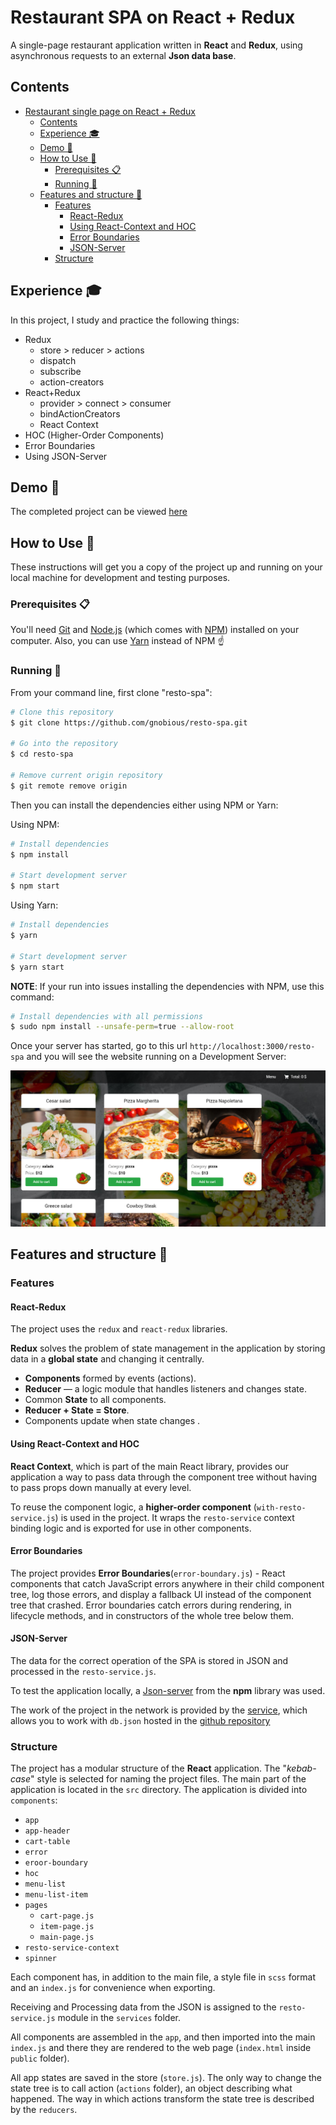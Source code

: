 # Restaurant SPA on React + Redux

A single-page restaurant application written in **React** and **Redux**, using asynchronous requests to an external **Json data base**.

## Contents

- [Restaurant single page on React + Redux](#restaurant-single-page-on-react--redux)
  - [Contents](#contents)
  - [Experience 🎓](#experience)
  - [Demo 🎥](#demo)
  - [How to Use 🔧](#how-to-use)
    - [Prerequisites 📋](#prerequisites)
    - [Running 🚀](#running)
  - [Features and structure 📓](#features-and-structure)
    - [Features](#features)
      - [React-Redux](#react-redux)
      - [Using React-Context and HOC](#using-react-context-and-hoc)
      - [Error Boundaries](#error-boundaries)
      - [JSON-Server](#json-server)
    - [Structure](#structure)

<h2 id="experience">Experience 🎓</h2>

In this project, I study and practice the following things:

- Redux
  - store > reducer > actions
  - dispatch
  - subscribe  
  - action-creators
- React+Redux
  - provider > connect > consumer
  - bindActionCreators
  - React Context
- HOC (Higher-Order Components)
- Error Boundaries
- Using JSON-Server

<h2 id="demo">Demo 🎥</h2>

The completed project can be viewed [here](https://gnobious.github.io/resto-spa/ "demo url")

<h2 id="how-to-use"> How to Use 🔧</h2>

These instructions will get you a copy of the project up and running on your local machine for development and testing purposes.

<h3 id="prerequisites">Prerequisites 📋</h3>

You'll need [Git](https://git-scm.com) and [Node.js](https://nodejs.org/en/download/) (which comes with [NPM](http://npmjs.com)) installed on your computer.
Also, you can use [Yarn](https://yarnpkg.com/) instead of NPM ☝️

<h3 id="running">Running 🚀</h3>

From your command line, first clone "resto-spa":

```bash
# Clone this repository
$ git clone https://github.com/gnobious/resto-spa.git

# Go into the repository
$ cd resto-spa

# Remove current origin repository
$ git remote remove origin
```

Then you can install the dependencies either using NPM or Yarn:

Using NPM:

```bash
# Install dependencies
$ npm install

# Start development server
$ npm start
```

Using Yarn:

```bash
# Install dependencies
$ yarn

# Start development server
$ yarn start
```

**NOTE**:
If your run into issues installing the dependencies with NPM, use this command:

```bash
# Install dependencies with all permissions
$ sudo npm install --unsafe-perm=true --allow-root
```

Once your server has started, go to this url `http://localhost:3000/resto-spa` and you will see the website running on a Development Server:

![Web App started](/src/references/example.png)

<h2 id="features-and-structure">Features and structure 📓</h2>

### Features

#### React-Redux

The project uses the `redux` and `react-redux` libraries. 

**Redux** solves the problem of state management in the application by storing data in a **global state** and changing it centrally.

- **Components** formed by events (actions).
- **Reducer** — a logic module that handles listeners and changes state.
- Common **State** to all components.
- **Reducer + State = Store**.
- Components update when state changes .

#### Using React-Context and HOC

**React Context**, which is part of the main React library, provides our application a way to pass data through the component tree without having to pass props down manually at every level.

To reuse the component logic, a **higher-order component** (`with-resto-service.js`) is used in the project. It wraps the `resto-service` context binding logic and is exported for use in other components.

#### Error Boundaries

The project provides **Error Boundaries**(`error-boundary.js`) - React components that catch JavaScript errors anywhere in their child component tree, log those errors, and display a fallback UI instead of the component tree that crashed. 
Error boundaries catch errors during rendering, in lifecycle methods, and in constructors of the whole tree below them.

#### JSON-Server

The data for the correct operation of the SPA is stored in JSON and processed in the `resto-service.js`.

To test the application locally, a [Json-server](https://www.npmjs.com/package/json-server) from the **npm** library was used.

The work of the project in the network is provided by the [service](https://my-json-server.typicode.com), which allows you to work with `db.json` hosted in the [github repository](https://github.com/gnobious/resto-spa-db.git)

### Structure

The project has a modular structure of the **React** application.
The "*kebab-case*" style is selected for naming the project files.
The main part of the application is located in the `src` directory.
The application is divided into `components`:

- `app`
- `app-header`
- `cart-table`
- `error`
- `eroor-boundary`
- `hoc`
- `menu-list`
- `menu-list-item`
- `pages`
  - `cart-page.js`
  - `item-page.js`
  - `main-page.js`
- `resto-service-context`
- `spinner`

Each component has, in addition to the main file, a style file in `scss` format and an `index.js` for convenience when exporting.

Receiving and Processing data from the JSON is assigned to the `resto-service.js` module in the `services` folder.

All components are assembled in the `app`, and then imported into the main `index.js` and there they are rendered to the web page (`index.html` inside `public` folder).

All app states are saved in the store (`store.js`).
The only way to change the state tree is to call action (`actions` folder), an object describing what happened.
The way in which actions transform the state tree is described by the `reducers`.